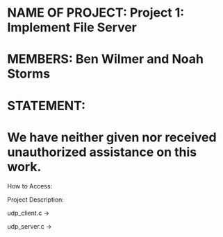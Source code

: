 NAME OF PROJECT: Project 1: Implement File Server
=================================================

MEMBERS: Ben Wilmer and Noah Storms
===================================

STATEMENT: 
===========

We have neither given nor received unauthorized assistance on this work.
===================================================================================

How to Access:

Project Description:

udp_client.c ->

udp_server.c ->
